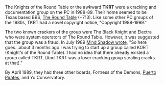 The Knights of the Round Table or the awkward **TKRT** were a cracking and documentation group on the PC in 1988-89. Their home seemed to be Texas based BBS, [The Round Table](https://demozoo.org/bbs/11932/) (+713). Like some other PC groups of the 1980s, TKRT had a novel copyright notice, "Copyright 1988-1999."

The two known crackers of the group were The Black Knight and Electra who were system operators of The Round Table. However, it was suggested that the group was a fraud. In July 1989 [Mind Shadow wrote](/f/a87b3), "So here goes...about 3 months ago I was trying to start up a group called KORT (Knight's of the Round Table). I had no idea that there already existed a group called TKRT. (And TKRT was a loser cracking group stealing cracks at that)."

By April 1989, they had three other boards, Fortress of the Demons, [Puerto Pirates](https://demozoo.org/bbs/11839/), and Yo Conservatory.

